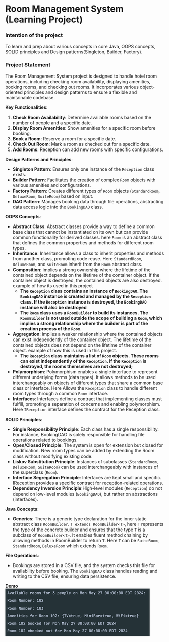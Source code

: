 # Room Management System (Learning Project)
### Intention of the project
To learn and prep about various concepts in core Java, OOPS concepts, SOLID principles and Design patterns(Singleton, Builder, Factory).

### Project Statement
The Room Management System project is designed to handle hotel room operations, including checking room availability, displaying amenities, booking rooms, and checking out rooms. It incorporates various object-oriented principles and design patterns to ensure a flexible and maintainable codebase.

**Key Functionalities**:
1. **Check Room Availability**: Determine available rooms based on the number of people and a specific date.
2. **Display Room Amenities**: Show amenities for a specific room before booking.
3. **Book a Room**: Reserve a room for a specific date.
4. **Check Out Room**: Mark a room as checked out for a specific date.
5. **Add Rooms**: Reception can add new rooms with specific configurations.

**Design Patterns and Principles**:
- **Singleton Pattern**: Ensures only one instance of the `Reception` class exists.
- **Builder Pattern**: Facilitates the creation of complex `Room` objects with various amenities and configurations.
- **Factory Pattern**: Creates different types of `Room` objects (`StandardRoom`, `DeluxeRoom`, `SuiteRoom`) based on input.
- **DAO Pattern**: Manages booking data through file operations, abstracting data access logic into the `BookingDAO` class.

**OOPS Concepts**:
- **Abstract Class**: Abstract classes provide a way to define a common base class that cannot be instantiated on its own but can provide common functionality for derived classes. here `Room` is an abstract class that defines the common properties and methods for different room types. 
- **Inheritance**: Inheritance allows a class to inherit properties and methods from another class, promoting code reuse. Here `StandardRoom`, `DeluxeRoom`, and `SuiteRoom` inherit from the `Room` abstract class.
- **Composition**: implies a strong ownership where the lifetime of the contained object depends on the lifetime of the container object. If the container object is destroyed, the contained objects are also destroyed. 
   example of how its used in this project 
  - **The `Reception` class contains an instance of `BookingDAO`. The `BookingDAO` instance is created and managed by the `Reception` class. If the `Reception` instance is destroyed, the `BookingDAO` instance will also be destroyed**
  - **The `Room` class uses a `RoomBuilder` to build its instances. The `RoomBuilder` is not used outside the scope of building a `Room`, which implies a strong relationship where the builder is part of the creation process of the `Room`.** 
- **Aggregation**: implies a weaker relationship where the contained objects can exist independently of the container object. The lifetime of the contained objects does not depend on the lifetime of the container object.
    example of how this is used in this project.
  - **The `Reception` class maintains a list of `Room` objects. These rooms can exist independently of the `Reception`. If the `Reception` is destroyed, the rooms themselves are not destroyed;**
- **Polymorphism**: Polymorphism enables a single interface to represent different underlying forms (data types). It allows methods to be used interchangeably on objects of different types that share a common base class or interface. Here Allows the `Reception` class to handle different room types through a common `Room` interface.
- **Interfaces**: Interfaces define a contract that implementing classes must fulfill, promoting a separation of concerns and enabling polymorphism. Here `IReception` interface defines the contract for the Reception class.

**SOLID Principles**:
- **Single Responsibility Principle**: Each class has a single responsibility. For instance, BookingDAO is solely responsible for handling file operations related to bookings.
- **Open/Closed Principle**: The system is open for extension but closed for modification. New room types can be added by extending the Room class without modifying existing code.
- **Liskov Substitution Principle**: Instances of subclasses (`StandardRoom`, `DeluxeRoom`, `SuiteRoom`) can be used interchangeably with instances of the superclass (`Room`).
- **Interface Segregation Principle**: Interfaces are kept small and specific. IReception provides a specific contract for reception-related operations.
- **Dependency Inversion Principle**:High-level modules (`Reception`) do not depend on low-level modules (`BookingDAO`), but rather on abstractions (interfaces).

**Java Concepts**:
- **Generics**: There is a generic type declaration for the inner static abstract class `RoomBuilder`. `T extends RoomBuilder<T>`, here `T` represents the type of the concrete builder and ensures that the type `T` is a subclass of `RoomBuilder<T>`. It enables fluent method chaining by allowing methods in RoomBuilder to return `T`. Here `T` can be `SuiteRoom`, `StandardRoom`, `DeluxeRoom` which extends `Room`.

**File Operations**:
- Bookings are stored in a CSV file, and the system checks this file for availability before booking. The `BookingDAO` class handles reading and writing to the CSV file, ensuring data persistence.


**Demo** <br>
![img.png](img.png)
